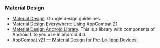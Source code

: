 ### Material Design
* [Material Design](http://www.google.com/design/spec/material-design/introduction.html). Google design guidelines.
* [Material Design Everywhere: Using AppCompat 21](http://antonioleiva.com/material-design-everywhere/)
* [Material Design Android Library](https://github.com/navasmdc/MaterialDesignLibrary). This is a library with components of Android L to you use in android 4.0.
* [AppCompat v21 — Material Design for Pre-Lollipop Devices! ](http://android-developers.blogspot.co.uk/2014/10/appcompat-v21-material-design-for-pre.html)
